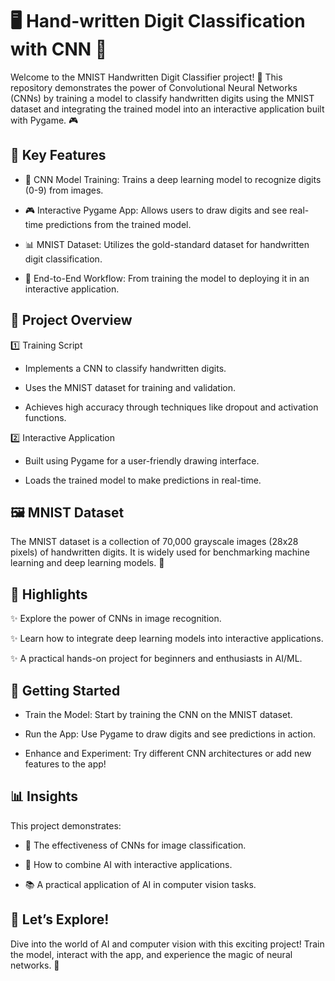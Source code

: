 # 🖥️ Hand-written Digit Classification with CNN 🤖

Welcome to the MNIST Handwritten Digit Classifier project! 🎉 This repository demonstrates the power of Convolutional Neural Networks (CNNs) by training a model to classify handwritten digits using the MNIST dataset and integrating the trained model into an interactive application built with Pygame. 🎮

## 🌟 Key Features

- 🧠 CNN Model Training: Trains a deep learning model to recognize digits (0-9) from images.

- 🎮 Interactive Pygame App: Allows users to draw digits and see real-time predictions from the trained model.

- 📊 MNIST Dataset: Utilizes the gold-standard dataset for handwritten digit classification.

- 🔄 End-to-End Workflow: From training the model to deploying it in an interactive application.

## 📂  Project Overview

1️⃣ Training Script

- Implements a CNN to classify handwritten digits.

- Uses the MNIST dataset for training and validation.

- Achieves high accuracy through techniques like dropout and activation functions.

2️⃣ Interactive Application

- Built using Pygame for a user-friendly drawing interface.

- Loads the trained model to make predictions in real-time.

## 🖼️ MNIST Dataset

The MNIST dataset is a collection of 70,000 grayscale images (28x28 pixels) of handwritten digits. It is widely used for benchmarking machine learning and deep learning models. 📖

## 🌈 Highlights

✨ Explore the power of CNNs in image recognition.

✨ Learn how to integrate deep learning models into interactive applications.

✨ A practical hands-on project for beginners and enthusiasts in AI/ML.

## 🚀 Getting Started

- Train the Model: Start by training the CNN on the MNIST dataset.

- Run the App: Use Pygame to draw digits and see predictions in action.

- Enhance and Experiment: Try different CNN architectures or add new features to the app!

## 📊 Insights

This project demonstrates:

- 🧠 The effectiveness of CNNs for image classification.

- 🎨 How to combine AI with interactive applications.

- 📚 A practical application of AI in computer vision tasks.

## 🎉 Let’s Explore!

Dive into the world of AI and computer vision with this exciting project! Train the model, interact with the app, and experience the magic of neural networks. 🌟

